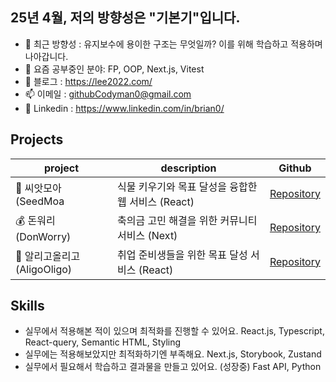 ## 25년 4월, 저의 방향성은 "기본기"입니다.

- 🎯 최근 방향성 : 유지보수에 용이한 구조는 무엇일까? 이를 위해 학습하고 적용하며 나아갑니다.
- 🌱 요즘 공부중인 분야: FP, OOP, Next.js, Vitest
- 📔 블로그 : https://lee2022.com/
- 📫 이메일 : githubCodyman0@gmail.com
- 🔗 Linkedin : https://www.linkedin.com/in/brian0/

## Projects
| project | description | Github |
| --- | --- | --- |
| 🌱 씨앗모아 (SeedMoa | 식물 키우기와 목표 달성을 융합한 웹 서비스 (React) | [Repository](https://github.com/aligo-ligo/aligo-oligo-frontend-latest) |
| 💰 돈워리 (DonWorry) | 축의금 고민 해결을 위한 커뮤니티 서비스 (Next)| [Repository](https://github.com/dnd-side-project/dnd-10th-3-frontend) |
| 🐢 알리고올리고 (AligoOligo) | 취업 준비생들을 위한 목표 달성 서비스 (React)| [Repository](https://github.com/aligo-ligo/aligo-oligo-frontend-latest) |


## Skills
- 실무에서 적용해본 적이 있으며 최적화를 진행할 수 있어요.
React.js, Typescript, React-query, Semantic HTML, Styling
- 실무에는 적용해보았지만 최적화하기엔 부족해요.
Next.js, Storybook, Zustand
- 실무에서 필요해서 학습하고 결과물을 만들고 있어요. (성장중)
Fast API, Python

  
